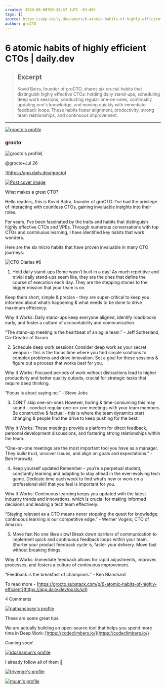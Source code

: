 ```yaml
---
created: 2024-08-08T09:33:57 (UTC -03:00)
tags: []
source: https://app.daily.dev/posts/6-atomic-habits-of-highly-efficient-ctos-6e24ykqbo
author: groCTO
---
```


# 6 atomic habits of highly efficient CTOs | daily.dev

> ## Excerpt
> Kovid Batra, founder of groCTO, shares six crucial habits that distinguish highly effective CTOs: holding daily stand-ups, scheduling deep work sessions, conducting regular one-on-ones, continually updating one's knowledge, and moving quickly with immediate feedback loops. These habits foster alignment, productivity, strong team relationships, and continuous improvement.

---
[![grocto's profile](https://res.cloudinary.com/daily-now/image/upload/s--HpmtXEZP--/f_auto/v1720147708/squads/fbe57b56-ff00-46a7-90c3-6d67c32cd51f)](https://app.daily.dev/squads/grocto)

### grocto

![grocto's profile](https://res.cloudinary.com/daily-now/image/upload/s--bNLRAj5x--/f_auto/v1722576926/avatars/avatar_XO4TY8vXWeo3XuwuVEcjj)[

@grocto•Jul 26

](https://app.daily.dev/grocto)

[![Post cover image](https://res.cloudinary.com/daily-now/image/upload/s--ERPE2Mmg--/f_auto/v1721969466/posts/6e24ykQBo)](https://res.cloudinary.com/daily-now/image/upload/s--ERPE2Mmg--/f_auto/v1721969466/posts/6e24ykQBo)

What makes a great CTO?

Hello readers, this is Kovid Batra, founder of groCTO. I’ve had the privilege of interacting with countless CTOs, gaining invaluable insights into their roles.

For years, I’ve been fascinated by the traits and habits that distinguish highly effective CTOs and VPEs. Through numerous conversations with top CTOs and continuous learning, I have identified key habits that work wonders.

Here are the six micro habits that have proven invaluable in many CTO journeys:

![CTO Diaries #6](https://res.cloudinary.com/daily-now/image/upload/s--MeVDOxQ9--/f_auto/v1721969408/ugc/content_604b20de-5f13-4907-9399-55c58bc06ab9)

1.  Hold daily stand-ups Rome wasn’t built in a day! As much repetitive and trivial daily stand-ups seem like, they are the ones that define the course of execution each day. They are the stepping stones to the bigger mission that your team is on.

Keep them short, simple & precise - they are super-critical to keep you informed about what’s happening & what needs to be done to drive maximum efficiency.

Why It Works: Daily stand-ups keep everyone aligned, identify roadblocks early, and foster a culture of accountability and communication.

“The stand-up meeting is the heartbeat of an agile team.” - Jeff Sutherland, Co-Creator of Scrum

2.  Schedule deep work sessions Consider deep work as your secret weapon - this is the focus time where you find simple solutions to complex problems and drive innovation. Set a goal for these sessions & figure out a process that works best for you.

Why It Works: Focused periods of work without distractions lead to higher productivity and better quality outputs, crucial for strategic tasks that require deep thinking.

“Focus is about saying no.” - Steve Jobs

3.  DON’T skip one-on-ones However, boring & time-consuming this may sound - conduct regular one-on-one meetings with your team members. Be constructive & factual - this is where the team dynamics start changing & people find the drive to keep pushing for the best.

Why It Works: These meetings provide a platform for direct feedback, personal development discussions, and fostering strong relationships within the team.

“One-on-one meetings are the most important tool you have as a manager. They build trust, uncover issues, and align on goals and expectations." - Ben Horowitz

4.  Keep yourself updated Remember - you’re a perpetual student, constantly learning and adapting to stay ahead in the ever-evolving tech game. Dedicate time each week to find what’s new or work on a professional skill that you feel is important for you.

Why It Works: Continuous learning keeps you updated with the latest industry trends and innovations, which is crucial for making informed decisions and leading a tech team effectively.

“Staying relevant as a CTO means never stopping the quest for knowledge; continuous learning is our competitive edge.” - Werner Vogels, CTO of Amazon

5.  Move fast No one likes slow! Break down barriers of communication to implement quick and continuous feedback loops within your team. Shorter your product feedback cycle is, faster your delivery. Move fast without breaking things.

Why It Works: Immediate feedback allows for rapid adjustments, improves processes, and fosters a culture of continuous improvement.

“Feedback is the breakfast of champions.” - Ken Blanchard

To read more - [https://grocto.substack.com/p/6-atomic-habits-of-highly-efficient](https://app.daily.dev/posts/url)

4 Comments

[![nathancovey's profile](https://avatars.githubusercontent.com/u/156732802?v=4)](https://app.daily.dev/nathancovey)

These are some great tips.

We are actually building an open-source tool that helps you spend more time in Deep Work: [https://codeclimbers.io/](https://codeclimbers.io/)

Coming soon!

[![idoshamun's profile](https://res.cloudinary.com/daily-now/image/upload/s---xy_OAwk--/f_auto,q_auto/v1703781380/avatars/avatar_28849d86070e4c099c877ab6837c61f0)](https://app.daily.dev/idoshamun)

I already follow all of them 😬

[![trivenge's profile](https://avatars.githubusercontent.com/u/10603177?v=4)](https://app.daily.dev/trivenge)

[![muun's profile](https://res.cloudinary.com/daily-now/image/upload/s--SKbHRyav--/f_auto/v1723024929/avatars/avatar_pinITx2wsdPoITauatKW4)](https://app.daily.dev/muun)
